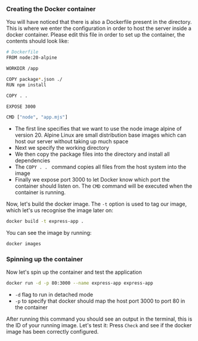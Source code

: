 ### Creating the Docker container
You will have noticed that there is also a Dockerfile present in the directory. This is where we enter the configuration in order to host the server inside a docker container. Please edit this file in order to set up the container, the contents should look like:
```bash
# Dockerfile
FROM node:20-alpine

WORKDIR /app

COPY package*.json ./
RUN npm install

COPY . .

EXPOSE 3000

CMD ["node", "app.mjs"]
```
- The first line specifies that we want to use the node image alpine of version 20. Alpine Linux are small distribution base images which can host our server without taking up much space
- Next we specify the working directory
- We then copy the package files into the directory and install all dependencies
- The `COPY . . ` command copies all files from the host system into the image
- Finally we expose port 3000 to let Docker know which port the container should listen on. The `CMD` command will be executed when the container is running.

Now, let's build the docker image. The `-t` option is used to tag our image, which let's us recognise the image later on:
```bash
docker build -t express-app .
```
You can see the image by running:
```bash
docker images
```

### Spinning up the container
Now let's spin up the container and test the application
```bash
docker run -d -p 80:3000 --name express-app express-app
```
- `-d` flag to run in detached mode
- `-p` to specify that docker should map the host port 3000 to port 80 in the container

After running this command you should see an output in the terminal, this is the ID of your running image. Let's test it: Press `Check` and see if the docker image has been correctly configured.